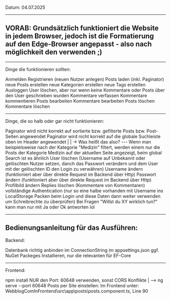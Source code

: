 Datum: 04.07.2025

---
VORAB: Grundsätzlich funktioniert die Website in jedem Browser, jedoch ist die Formatierung auf den Edge-Browser angepasst - also nach möglichkeit den verwenden ;)
---
----------------------------------------------------------------------------------------------------------------------

Dinge die funktionieren sollten:

Anmelden
Registrieren (neuen Nutzer anlegen)
Posts laden (inkl. Paginator)
neue Posts erstellen
neue Kategorien erstellen
neue Tags erstellen
Ausloggen
User löschen, aber nur wenn keine Kommentare oder Posts über den User geschrieben wurden
Kommentare verfassen
Kommentare kommentieren
Posts bearbeiten
Kommentare bearbeiten
Posts löschen
Kommentare löschen

----------------------------------------------------------------------------------------------------------------------

Dinge, die so halb oder gar nicht funktionieren:

Paginator wird nicht korrekt auf sortierte bzw. gefilterte Posts bzw. Post-Seiten angewendet
Paginator wird nicht korrekt auf die globale Suchleiste oben im Header angewendet | | -> Was heißt das also? --- Wenn man beispielsweise nach der Kategorie "Medizin" filtert, werden einem nur die Posts der Kategorie Medizin auf der aktuellen Seite angezeigt, beim global Search ist es ähnlich
User löschen (Username auf Unbekannt oder gelöschten Nutzer setzen, danch das Passwort verändern und dem User mit der gelöschten ID den Login zu verwähren)
Username ändern (funktioniert aber über direkte Request im Backend über Http)
Passwort ändern (funktioniert aber über direkte Request im Backend über Http)
Profilbild ändern
Replies löschen (Kommentare von Kommentaren)
vollständige Authentication (nur so eine halbe vorhanden mit Username ins LocalStorage Packen beim Login und diese Daten dann weiter verwenden um Schreibrechte zu überprüfen)
Bei Fragen "Willst du XY wirklich tun?" kann man nur mit Ja oder Ok antworten lol

----------------------------------------------------------------------------------------------------------------------
Bedienungsanleitung für das Ausführen:
-----------------------------------------

Backend:

Datenbank richtig anbinden im ConnectionString im appsettings.json
ggf. NuGet Packeges Installieren, nur die relevanten für EF-Core

---------------------------------------------
Frontend:

npm install
NUR den Port: 60648 verwenden, sonst CORS Konflikte | --> ng serve --port 60648
Posts per Site einstellen: Im Frontend unter: WebblogComInFrontend\src\app\posts\posts.component.ts, Line 90

